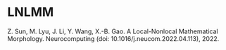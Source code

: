 # LNLMM
Z. Sun, M. Lyu, J. Li, Y. Wang, X.-B. Gao. A Local-Nonlocal Mathematical Morphology.  Neurocomputing (doi: 10.1016/j.neucom.2022.04.113),  2022.
